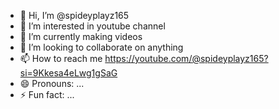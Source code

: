 - 👋 Hi, I’m @spideyplayz165
- 👀 I’m interested in youtube channel
- 🌱 I’m currently making videos
- 💞️ I’m looking to collaborate on anything
- 📫 How to reach me https://youtube.com/@spideyplayz165?si=9Kkesa4eLwg1gSaG
- 😄 Pronouns: ...
- ⚡ Fun fact: ...

<!---
spideyplayz165/spideyplayz165 is a ✨ special ✨ repository because its `README.md` (this file) appears on your GitHub profile.
You can click the Preview link to take a look at your changes.
--->
